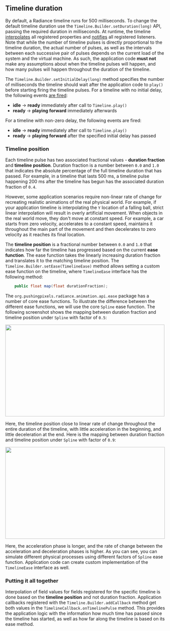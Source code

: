 ## Timeline duration

By default, a Radiance timeline runs for 500 milliseconds. To change the default timeline duration use the `Timeline.Builder.setDuration(long)` API, passing the required duration in milliseconds. At runtime, the timeline [interpolates](TimelineInterpolatingFields.md) all registered properties and [notifies](TimelineLifecycle.md) all registered listeners. Note that while the number of timeline pulses is directly proportional to the timeline duration, the actual number of pulses, as well as the intervals between each successive pair of pulses depends on the current load of the system and the virtual machine. As such, the application code **must not** make any assumptions about when the timeline pulses will happen, and how many pulses will happen throughout the duration of the timeline.

The `Timeline.Builder.setInitialDelay(long)` method specifies the number of milliseconds the timeline should wait after the application code to `play()` before starting firing the timeline pulses. For a timeline with no initial delay, the following events [are fired](TimelineLifecycle.md):

* **idle** -> **ready** immediately after call to `Timeline.play()`
* **ready** -> **playing forward** immediately afterwards

For a timeline with non-zero delay, the following events are fired:

* **idle** -> **ready** immediately after call to `Timeline.play()`
* **ready** -> **playing forward** after the specified initial delay has passed

### Timeline position

Each timeline pulse has two associated fractional values - **duration fraction** and **timeline position**. Duration fraction is a number between `0.0` and `1.0` that indicates the absolute percentage of the full timeline duration that has passed. For example, in a timeline that lasts 500 ms, a timeline pulse happening 200 ms after the timeline has begun has the associated duration fraction of `0.4`.

However, some application scenarios require non-linear rate of change for recreating realistic animations of the real physical world. For example, if your application timeline is interpolating the `Y` location of a falling ball, strict linear interpolation will result in overly artificial movement. When objects in the real world move, they don't move at constant speed. For example, a car starts from zero velocity, accelerates to a constant speed, maintains it throughout the main part of the movement and then decelerates to zero velocity as it reaches its final location.

The **timeline position** is a fractional number between `0.0` and `1.0` that indicates how far the timeline has progressed based on the current **ease function**. The ease function takes the linearly increasing duration fraction and translates it to the matching timeline position. The `Timeline.Builder.setEase(TimelineEase)` method allows setting a custom ease function on the timeline, where `TimelineEase` interface has the following method:

```java
	public float map(float durationFraction);
```

The `org.pushingpixels.radiance.animation.api.ease` package has a number of core ease functions. To illustrate the difference between the different ease functions, we will use the core `Spline` ease function. The following screenshot shows the mapping between duration fraction and timeline position under `Spline` with factor of `0.5`:

<img src="https://raw.githubusercontent.com/kirill-grouchnikov/radiance/sunshine/docs/images/animation/ease-50.png" width="500" height="289" />

Here, the timeline position close to linear rate of change throughout the entire duration of the timeline, with little acceleration in the beginning, and little deceleration at the end. Here is the mapping between duration fraction and timeline position under `Spline` with factor of `0.9`:

<img src="https://raw.githubusercontent.com/kirill-grouchnikov/radiance/sunshine/docs/images/animation/ease-90.png" width="501" height="289" />

Here, the acceleration phase is longer, and the rate of change between the acceleration and deceleration phases is higher. As you can see, you can simulate different physical processes using different factors of `Spline` ease function. Application code can create custom implementation of the `TimelineEase` interface as well.

### Putting it all together

Interpolation of field values for fields registered for the specific timeline is done based on the **timeline position** and not duration fraction. Application callbacks registered with the `Timeline.Builder.addCallback` method get both values in the `TimelineCallback.onTimelinePulse` method. This provides the application logic with the information how much time has passed since the timeline has started, as well as how far along the timeline is based on its ease method.
